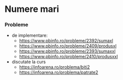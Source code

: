 # Numere mari

### Probleme
- de implementare:
  * https://www.pbinfo.ro/probleme/2392/sumaxl
  * https://www.pbinfo.ro/probleme/2409/produsxl
  * https://www.pbinfo.ro/probleme/2393/sumaxxl
  * https://www.pbinfo.ro/probleme/2410/produsxxl
- discutate la curs
  * https://infoarena.ro/problema/biti2
  * https://infoarena.ro/problema/patrate2
